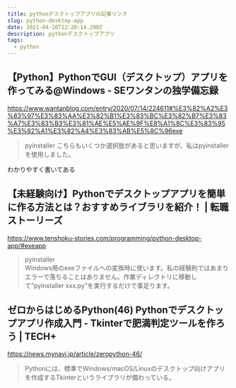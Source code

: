 ```yaml
---
title: pythonデスクトップアプリの記事リンク
slug: python-desktop-app
date: 2021-04-16T12:20:14.290Z
description: pythonデスクトップアプリ
tags:
  - python
---
```

## 【Python】PythonでGUI（デスクトップ）アプリを作ってみる@Windows - SEワンタンの独学備忘録
<https://www.wantanblog.com/entry/2020/07/14/224611#%E3%82%A2%E3%83%97%E3%83%AA%E3%82%B1%E3%83%BC%E3%82%B7%E3%83%A7%E3%83%B3%E3%81%AE%E5%AE%9F%E8%A1%8C%E3%83%95%E3%82%A1%E3%82%A4%E3%83%AB%E5%8C%96exe>

>pyinstaller
こちらもいくつか選択肢があると思いますが、私はpyinstallerを使用しました。

わかりやすく書いてある

## 【未経験向け】Pythonでデスクトップアプリを簡単に作る方法とは？おすすめライブラリを紹介！ | 転職ストーリーズ
<https://www.tenshoku-stories.com/programming/python-desktop-app/#exeapp>

>pyinstaller  
Windows用のexeファイルへの変換時に使います。私の経験則ではあまりエラーで落ちることはありません。作業ディレクトリに移動して”pyinstaller xxx.py”を実行するだけで事足ります。


## ゼロからはじめるPython(46) Pythonでデスクトップアプリ作成入門 - Tkinterで肥満判定ツールを作ろう | TECH+

<https://news.mynavi.jp/article/zeropython-46/>

>Pythonには、標準でWindows/macOS/Linuxのデスクトップ向けアプリを作成するTkinterというライブラリが備わっている。
